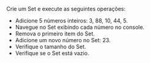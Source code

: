 Crie um Set e execute as seguintes operações:

* Adicione 5 números inteiros: 3, 88, 10, 44, 5.
* Navegue no Set exibindo cada número no console.
* Remova o primeiro item do Set.
* Adicione um novo número no Set: 23.
* Verifique o tamanho do Set.
* Verifique se o Set está vazio.